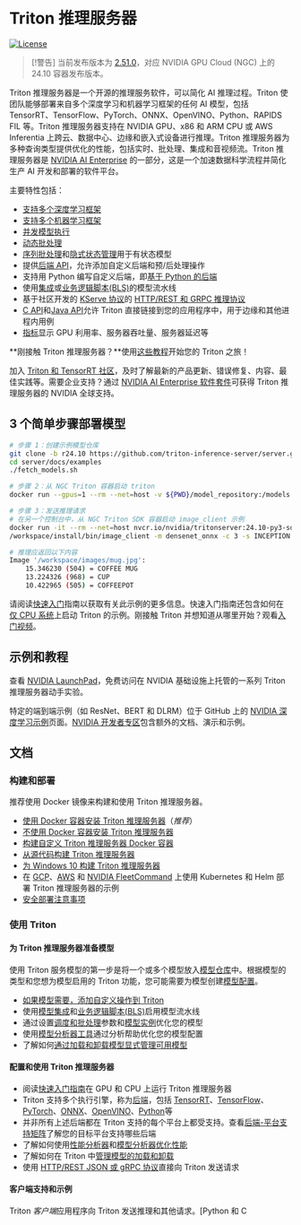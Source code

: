 <!--
# Copyright 2018-2024, NVIDIA CORPORATION & AFFILIATES. All rights reserved.
#
# Redistribution and use in source and binary forms, with or without
# modification, are permitted provided that the following conditions
# are met:
#  * Redistributions of source code must retain the above copyright
#    notice, this list of conditions and the following disclaimer.
#  * Redistributions in binary form must reproduce the above copyright
#    notice, this list of conditions and the following disclaimer in the
#    documentation and/or other materials provided with the distribution.
#  * Neither the name of NVIDIA CORPORATION nor the names of its
#    contributors may be used to endorse or promote products derived
#    from this software without specific prior written permission.
#
# THIS SOFTWARE IS PROVIDED BY THE COPYRIGHT HOLDERS ``AS IS'' AND ANY
# EXPRESS OR IMPLIED WARRANTIES, INCLUDING, BUT NOT LIMITED TO, THE
# IMPLIED WARRANTIES OF MERCHANTABILITY AND FITNESS FOR A PARTICULAR
# PURPOSE ARE DISCLAIMED.  IN NO EVENT SHALL THE COPYRIGHT OWNER OR
# CONTRIBUTORS BE LIABLE FOR ANY DIRECT, INDIRECT, INCIDENTAL, SPECIAL,
# EXEMPLARY, OR CONSEQUENTIAL DAMAGES (INCLUDING, BUT NOT LIMITED TO,
# PROCUREMENT OF SUBSTITUTE GOODS OR SERVICES; LOSS OF USE, DATA, OR
# PROFITS; OR BUSINESS INTERRUPTION) HOWEVER CAUSED AND ON ANY THEORY
# OF LIABILITY, WHETHER IN CONTRACT, STRICT LIABILITY, OR TORT
# (INCLUDING NEGLIGENCE OR OTHERWISE) ARISING IN ANY WAY OUT OF THE USE
# OF THIS SOFTWARE, EVEN IF ADVISED OF THE POSSIBILITY OF SUCH DAMAGE.
-->

# Triton 推理服务器

[![License](https://img.shields.io/badge/License-BSD3-lightgrey.svg)](https://opensource.org/licenses/BSD-3-Clause)

> [!警告]
> 当前发布版本为 [2.51.0](https://github.com/triton-inference-server/server/releases/latest)，对应 NVIDIA GPU Cloud (NGC) 上的 24.10 容器发布版本。

Triton 推理服务器是一个开源的推理服务软件，可以简化 AI 推理过程。Triton 使团队能够部署来自多个深度学习和机器学习框架的任何 AI 模型，包括 TensorRT、TensorFlow、PyTorch、ONNX、OpenVINO、Python、RAPIDS FIL 等。Triton 推理服务器支持在 NVIDIA GPU、x86 和 ARM CPU 或 AWS Inferentia 上跨云、数据中心、边缘和嵌入式设备进行推理。Triton 推理服务器为多种查询类型提供优化的性能，包括实时、批处理、集成和音视频流。Triton 推理服务器是 [NVIDIA AI Enterprise](https://www.nvidia.com/en-us/data-center/products/ai-enterprise/) 的一部分，这是一个加速数据科学流程并简化生产 AI 开发和部署的软件平台。

主要特性包括：

- [支持多个深度学习框架](https://github.com/triton-inference-server/backend#where-can-i-find-all-the-backends-that-are-available-for-triton)
- [支持多个机器学习框架](https://github.com/triton-inference-server/fil_backend)
- [并发模型执行](docs/user_guide/architecture_cn.md#concurrent-model-execution)
- [动态批处理](docs/user_guide/model_configuration_cn.md#dynamic-batcher)
- [序列批处理](docs/user_guide/model_configuration_cn.md#sequence-batcher)和[隐式状态管理](docs/user_guide/architecture_cn.md#implicit-state-management)用于有状态模型
- 提供[后端 API](https://github.com/triton-inference-server/backend)，允许添加自定义后端和预/后处理操作
- 支持用 Python 编写自定义后端，即[基于 Python 的后端](https://github.com/triton-inference-server/backend/blob/r24.10/docs/python_based_backends.md#python-based-backends)
- 使用[集成](docs/user_guide/architecture_cn.md#ensemble-models)或[业务逻辑脚本(BLS)](https://github.com/triton-inference-server/python_backend#business-logic-scripting)的模型流水线
- 基于社区开发的 [KServe 协议](https://github.com/kserve/kserve/tree/master/docs/predict-api/v2)的 [HTTP/REST 和 GRPC 推理协议](docs/customization_guide/inference_protocols_cn.md)
- [C API](docs/customization_guide/inference_protocols_cn.md#in-process-triton-server-api)和[Java API](docs/customization_guide/inference_protocols_cn.md#java-bindings-for-in-process-triton-server-api)允许 Triton 直接链接到您的应用程序中，用于边缘和其他进程内用例
- [指标](docs/user_guide/metrics_cn.md)显示 GPU 利用率、服务器吞吐量、服务器延迟等

**刚接触 Triton 推理服务器？**使用[这些教程](https://github.com/triton-inference-server/tutorials)开始您的 Triton 之旅！

加入 [Triton 和 TensorRT 社区](https://www.nvidia.com/en-us/deep-learning-ai/triton-tensorrt-newsletter/)，及时了解最新的产品更新、错误修复、内容、最佳实践等。需要企业支持？通过 [NVIDIA AI Enterprise 软件套件](https://www.nvidia.com/en-us/data-center/products/ai-enterprise/)可获得 Triton 推理服务器的 NVIDIA 全球支持。

## 3 个简单步骤部署模型

```bash
# 步骤 1：创建示例模型仓库
git clone -b r24.10 https://github.com/triton-inference-server/server.git
cd server/docs/examples
./fetch_models.sh

# 步骤 2：从 NGC Triton 容器启动 triton
docker run --gpus=1 --rm --net=host -v ${PWD}/model_repository:/models nvcr.io/nvidia/tritonserver:24.10-py3 tritonserver --model-repository=/models

# 步骤 3：发送推理请求
# 在另一个控制台中，从 NGC Triton SDK 容器启动 image_client 示例
docker run -it --rm --net=host nvcr.io/nvidia/tritonserver:24.10-py3-sdk
/workspace/install/bin/image_client -m densenet_onnx -c 3 -s INCEPTION /workspace/images/mug.jpg

# 推理应返回以下内容
Image '/workspace/images/mug.jpg':
    15.346230 (504) = COFFEE MUG
    13.224326 (968) = CUP
    10.422965 (505) = COFFEEPOT
```

请阅读[快速入门](docs/getting_started/quickstart_cn.md)指南以获取有关此示例的更多信息。快速入门指南还包含如何在 [仅 CPU 系统](docs/getting_started/quickstart_cn.md#run-on-cpu-only-system)上启动 Triton 的示例。刚接触 Triton 并想知道从哪里开始？观看[入门视频](https://youtu.be/NQDtfSi5QF4)。

## 示例和教程

查看 [NVIDIA LaunchPad](https://www.nvidia.com/en-us/data-center/products/ai-enterprise-suite/trial/)，免费访问在 NVIDIA 基础设施上托管的一系列 Triton 推理服务器动手实验。

特定的端到端示例（如 ResNet、BERT 和 DLRM）位于 GitHub 上的 [NVIDIA 深度学习示例](https://github.com/NVIDIA/DeepLearningExamples)页面。[NVIDIA 开发者专区](https://developer.nvidia.com/nvidia-triton-inference-server)包含额外的文档、演示和示例。

## 文档

### 构建和部署

推荐使用 Docker 镜像来构建和使用 Triton 推理服务器。

- [使用 Docker 容器安装 Triton 推理服务器](docs/customization_guide/build_cn.md#building-with-docker)（*推荐*）
- [不使用 Docker 容器安装 Triton 推理服务器](docs/customization_guide/build_cn.md#building-without-docker)
- [构建自定义 Triton 推理服务器 Docker 容器](docs/customization_guide/compose_cn.md)
- [从源代码构建 Triton 推理服务器](docs/customization_guide/build_cn.md#building-on-unsupported-platforms)
- [为 Windows 10 构建 Triton 推理服务器](docs/customization_guide/build_cn.md#building-for-windows-10)
- 在 [GCP](deploy/gcp/README_cn.md)、[AWS](deploy/aws/README_cn.md) 和 [NVIDIA FleetCommand](deploy/fleetcommand/README_cn.md) 上使用 Kubernetes 和 Helm 部署 Triton 推理服务器的示例
- [安全部署注意事项](docs/customization_guide/deploy_cn.md)

### 使用 Triton

#### 为 Triton 推理服务器准备模型

使用 Triton 服务模型的第一步是将一个或多个模型放入[模型仓库](docs/user_guide/model_repository_cn.md)中。根据模型的类型和您想为模型启用的 Triton 功能，您可能需要为模型创建[模型配置](docs/user_guide/model_configuration_cn.md)。

- [如果模型需要，添加自定义操作到 Triton](docs/user_guide/custom_operations_cn.md)
- 使用[模型集成](docs/user_guide/architecture_cn.md#ensemble-models)和[业务逻辑脚本(BLS)](https://github.com/triton-inference-server/python_backend#business-logic-scripting)启用模型流水线
- 通过设置[调度和批处理](docs/user_guide/architecture_cn.md#models-and-schedulers)参数和[模型实例](docs/user_guide/model_configuration_cn.md#instance-groups)优化您的模型
- 使用[模型分析器工具](https://github.com/triton-inference-server/model_analyzer)通过分析帮助优化您的模型配置
- 了解如何[通过加载和卸载模型显式管理可用模型](docs/user_guide/model_management_cn.md)

#### 配置和使用 Triton 推理服务器

- 阅读[快速入门指南](docs/getting_started/quickstart_cn.md)在 GPU 和 CPU 上运行 Triton 推理服务器
- Triton 支持多个执行引擎，称为[后端](https://github.com/triton-inference-server/backend#where-can-i-find-all-the-backends-that-are-available-for-triton)，包括 [TensorRT](https://github.com/triton-inference-server/tensorrt_backend)、[TensorFlow](https://github.com/triton-inference-server/tensorflow_backend)、[PyTorch](https://github.com/triton-inference-server/pytorch_backend)、[ONNX](https://github.com/triton-inference-server/onnxruntime_backend)、[OpenVINO](https://github.com/triton-inference-server/openvino_backend)、[Python](https://github.com/triton-inference-server/python_backend)等
- 并非所有上述后端都在 Triton 支持的每个平台上都受支持。查看[后端-平台支持矩阵](https://github.com/triton-inference-server/backend/blob/r24.10/docs/backend_platform_support_matrix.md)了解您的目标平台支持哪些后端
- 了解如何使用[性能分析器](https://github.com/triton-inference-server/perf_analyzer/blob/r24.10/README.md)和[模型分析器](https://github.com/triton-inference-server/model_analyzer)[优化性能](docs/user_guide/optimization_cn.md)
- 了解如何在 Triton 中[管理模型的加载和卸载](docs/user_guide/model_management_cn.md)
- 使用 [HTTP/REST JSON 或 gRPC 协议](docs/customization_guide/inference_protocols_cn.md#httprest-and-grpc-protocols)直接向 Triton 发送请求

#### 客户端支持和示例

Triton *客户端*应用程序向 Triton 发送推理和其他请求。[Python 和 C